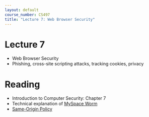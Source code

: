 ```yaml
---
layout: default
course_number: CS497
title: "Lecture 7: Web Browser Security"
---
```


# Lecture 7

- Web Browser Security
- Phishing, cross-site scripting attacks, tracking cookies, privacy


# Reading 

- Introduction to Computer Security: Chapter 7
- Technical explanation of [MySpace Worm](https://samy.pl/myspace/tech.html) 
- [Same-Origin Policy](https://code.google.com/archive/p/browsersec/wikis/Part2.wiki#Same-origin_policy)
